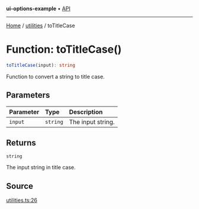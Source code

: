 **ui-options-example** • [API](../../README.md)

***

[Home](../../README.md) / [utilities](../README.md) / toTitleCase

# Function: toTitleCase()

```ts
toTitleCase(input): string
```

Function to convert a string to title case.

## Parameters

| Parameter | Type | Description |
| :------ | :------ | :------ |
| `input` | `string` | The input string. |

## Returns

`string`

The input string in title case.

## Source

[utilities.ts:26](https://github.com/tgreyuk/typedoc-plugin-markdown-examples/blob/d1574a7/examples/01-typedoc-plugin-markdown/src/utilities.ts#L26)
